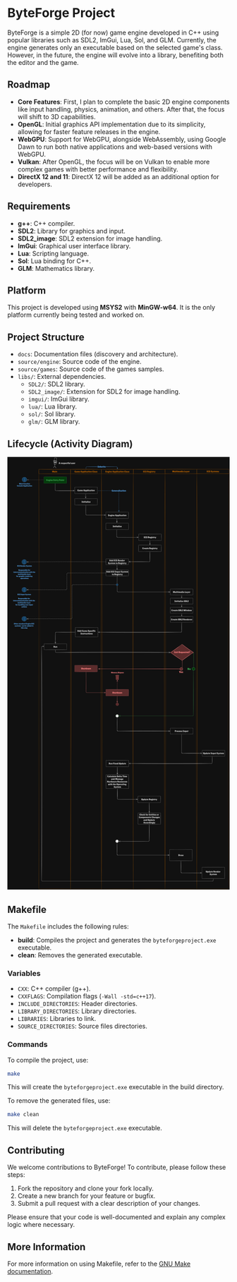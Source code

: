 ﻿# ByteForge Project

ByteForge is a simple 2D (for now) game engine developed in C++ using popular libraries such as SDL2, ImGui, Lua, Sol, and GLM. Currently, the engine generates only an executable based on the selected game's class. However, in the future, the engine will evolve into a library, benefiting both the editor and the game.

## Roadmap

- **Core Features**: First, I plan to complete the basic 2D engine components like input handling, physics, animation, and others. After that, the focus will shift to 3D capabilities.
- **OpenGL**: Initial graphics API implementation due to its simplicity, allowing for faster feature releases in the engine.
- **WebGPU**: Support for WebGPU, alongside WebAssembly, using Google Dawn to run both native applications and web-based versions with WebGPU.
- **Vulkan**: After OpenGL, the focus will be on Vulkan to enable more complex games with better performance and flexibility.
- **DirectX 12 and 11**: DirectX 12 will be added as an additional option for developers.

## Requirements

- **g++**: C++ compiler.
- **SDL2**: Library for graphics and input.
- **SDL2_image**: SDL2 extension for image handling.
- **ImGui**: Graphical user interface library.
- **Lua**: Scripting language.
- **Sol**: Lua binding for C++.
- **GLM**: Mathematics library.

## Platform

This project is developed using **MSYS2** with **MinGW-w64**. It is the only platform currently being tested and worked on.

## Project Structure

- `docs`: Documentation files (discovery and architecture).
- `source/engine`: Source code of the engine.
- `source/games`: Source code of the games samples.
- `libs/`: External dependencies.
  - `SDL2/`: SDL2 library.
  - `SDL2_image/`: Extension for SDL2 for image handling.
  - `imgui/`: ImGui library.
  - `lua/`: Lua library.
  - `sol/`: Sol library.
  - `glm/`: GLM library.

## Lifecycle (Activity Diagram)
![Lifecycle Activity Diagram](https://github.com/pietrodeluca1997/byte-forge-project/blob/main/docs/application-lifecycle.png)
## Makefile

The `Makefile` includes the following rules:

- **build**: Compiles the project and generates the `byteforgeproject.exe` executable.
- **clean**: Removes the generated executable.

### Variables

- `CXX`: C++ compiler (g++).
- `CXXFLAGS`: Compilation flags (`-Wall -std=c++17`).
- `INCLUDE_DIRECTORIES`: Header directories.
- `LIBRARY_DIRECTORIES`: Library directories.
- `LIBRARIES`: Libraries to link.
- `SOURCE_DIRECTORIES`: Source files directories.

### Commands

To compile the project, use:
````sh
make
````

This will create the `byteforgeproject.exe` executable in the build directory.

To remove the generated files, use:

````sh
make clean
````

This will delete the `byteforgeproject.exe` executable.

## Contributing

We welcome contributions to ByteForge! To contribute, please follow these steps:

1. Fork the repository and clone your fork locally.
2. Create a new branch for your feature or bugfix.
3. Submit a pull request with a clear description of your changes.

Please ensure that your code is well-documented and explain any complex logic where necessary.

## More Information

For more information on using Makefile, refer to the [GNU Make documentation](https://www.gnu.org/software/make/manual/make.html).
